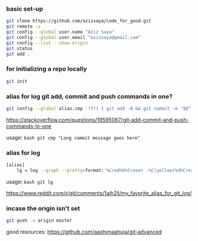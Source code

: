 
### basic set-up
```bash
git clone https://github.com/azizsaya/code_for_good.git
git remote -v
git config --global user.name "Aziz Saya"
git config --global user.email "azizsaya@gmail.com"
git config --list --show-origin
git status
git add .
```
### for initializing a repo locally
```bash
git init
```

### alias for log git add, commit and push commands in one?
```bash
git config --global alias.cmp '!f() { git add -A && git commit -m "$@" && git push; }; f'
```
https://stackoverflow.com/questions/19595067/git-add-commit-and-push-commands-in-one

usage: ```bash git cmp "Long commit message goes here" ```


### alias for log
```bash
[alias]
	lg = log --graph --pretty=format:'%Cred%h%Creset -%C(yellow)%d%Creset %s %Cgreen(%cr)%Creset' --abbrev-commit --date=relative
```
usage: ```bash git lg ```

https://www.reddit.com/r/git/comments/1ajh2ll/my_favorite_alias_for_git_log/


### incase the origin isn't set
```bash
git push -u origin master
```

good resources:
https://github.com/aashimaahuja/git-advanced